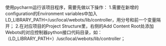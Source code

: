 使用pycharm运行该项目程序，需要先做以下操作：
1.需要在新增的configuration的Environment variables中加入 LD_LIBRARY_PATH=/usr/local/webots/lib/controller，用分号和前一个变量隔开；
2.在对应项目的Project Structure里，右侧的Add Content Root处添加Webots的对应控制器python接口代码目录，如：（LD_LIBRARY_PATH=）/usr/local/webots/lib/controller；